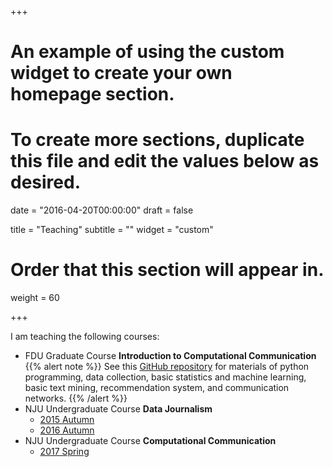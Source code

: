 +++
# An example of using the custom widget to create your own homepage section.
# To create more sections, duplicate this file and edit the values below as desired.

date = "2016-04-20T00:00:00"
draft = false

title = "Teaching"
subtitle = ""
widget = "custom"

# Order that this section will appear in.
weight = 60

+++


I am teaching the following courses:

-  FDU Graduate Course **Introduction to Computational Communication**
{{% alert note %}}
See this [GitHub repository](https://github.com/computational-class/cjc2016/) for materials of python programming, data collection, basic statistics and machine learning, basic text mining, recommendation system, and communication networks.
{{% /alert %}}
- NJU Undergraduate Course **Data Journalism**
  - [2015 Autumn](https://github.com/data-journalism/djclass2015/)
  - [2016 Autumn](https://github.com/data-journalism/dj2016)
- NJU Undergraduate Course **Computational Communication**
  - [2017 Spring](https://github.com/computational-class/cc2017/)
